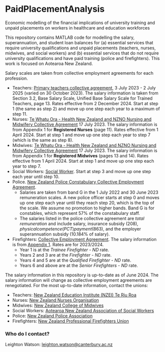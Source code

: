 # PaidPlacementAnalysis
Economic modelling of the financial implications of university training and unpaid placements on workers in healthcare and education workforces

This repository contains MATLAB code for modelling the salary, superannuation, and student loan balances for (a) essential services that require university qualifications and unpaid placements (teachers, nurses, midwives, and social workers) and (b) essential services that do not require university qualifications and have paid training (police and firefighters). This work is focused on Aotearoa New Zealand.

Salary scales are taken from collective employment agreements for each profession. 
* Teachers: [Primary teachers collective agreement](https://www.nzeiteriuroa.org.nz/assets/downloads/Primary-Teachers-Collective-Agreement-2023-2025-October-2023-PTCA-variation-Clean-copy-002.pdf), 3 July 2023 - 2 July 2025 (varied on 30 October 2023). The salary information is taken from Section 3.2, Base Salary Scale, Unified Base Salary Scale for Trained Teachers, page 13. Rates effective from
2 December 2024. Start at step 1 (the same as step 2) and move up one step each year to a maximum of step 11. 
* Nurses: [Te Whatu Ora - Health New Zealand and NZNO Nursing and Midwifery Collective Agreement](https://www.nzno.org.nz/Portals/0/Files/Documents/Groups/Health%20Sectors/DHB%20MECA/2023-07-18_HNZ_offer.pdf) 17 July 2023. The salary information is from Appendix 1 for **Registered Nurses** (page 11). Rates effective from 1 April 2024. Start at step 1 and move up one step each year to step 7 (which is the same as step 8).
* Midwives: [Te Whatu Ora - Health New Zealand and NZNO Nursing and Midwifery Collective Agreement](https://www.nzno.org.nz/Portals/0/Files/Documents/Groups/Health%20Sectors/DHB%20MECA/2023-07-18_HNZ_offer.pdf) 17 July 2023. The salary information is from Appendix 1 for **Registered Midwives** (pages 13 and 14). Rates effective from 1 April 2024. Start at step 1 and move up one step each year to step 7.
* Social Workers: [Social Worker](https://www.publicservice.govt.nz/system/public-service-people/pay-gaps-and-pay-equity/extension-of-pay-equity). Start at step 3 and move up one step each year until step 10.
* Police. [New Zealand Police Constabulary Collective Employment Agreement](https://www.policeassn.org.nz/#/). 
     * Salaries are taken from band G in the 1 July 2022 and 30 June 2023 remuneration scales. A new police officer starts at step 0 and moves up one step each year until they reach step 20, which is the top of the scale. We assume no promotion to higher bands. Band G is for constables, which represent 57% of the constabulary staff. 
    * The salaries listed in the police collective agreement are *total remuneration* and include salary, insurance subsidy ($208), physical competence (PCT) payment ($863), and the employer superannuation subsidy (10.184% of salary).
* Firefighters: [Collective Employment Agreement](https://www.nzpfu.org.nz/resources/). The salary information is from [Appendix 1](https://www.nzpfu.org.nz/media/website_pages/resources/Appendix-One-Final-TOS-to-pdf.pdf). Rates are for 2023/2024.
    * Year 1 is at the *Trainee Firefighter - ND* rate.
    * Years 2 and 3 are at the *Firefighter - ND* rate.
    * Years 4 and 5 are at the *Qualified Firefighter - ND* rate.
    * Years 6 and above are at the *Senior Firefighters - ND* rate.

The salary information in this repository is up-to-date as of June 2024. The salary information will change as collective employment agreements are renegotiated. For the most up-to-date information, contact the unions:
* Teachers: [New Zealand Education Institute (NZEI) Te Riu Roa](https://www.nzeiteriuroa.org.nz/)
* Nurses: [New Zealand Nurses Organisation](https://www.nzno.org.nz/)
* Midwives: [New Zealand College of Midwives](https://meras.midwife.org.nz/)
* Social Workers: [Aotearoa New Zealand Association of Social Workers](https://www.anzasw.nz/)
* Police: [New Zealand Police Association](https://www.policeassn.org.nz/#/)
* Firefighters: [New Zealand Professional Firefighters Union](https://www.nzpfu.org.nz/)

### Who do I contact? ###
Leighton Watson: leighton.watson@canterbury.ac.nz
